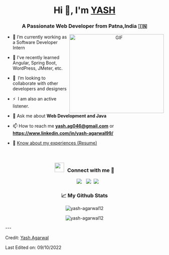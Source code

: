 
<h1 align="center">Hi 👋, I'm <a href="https://github.com/yash-agarwal12" target="blank">
YASH</a></h1>
<h3 align="center">A Passionate Web Developer from Patna,India &#127470;&#127475</h3>





<a target="_blank" align="center">
  <img align="right" top="200" height="250" width="300" alt="GIF" src="https://media.giphy.com/media/SWoSkN6DxTszqIKEqv/giphy.gif">
</a>

- 🔭 I’m currently working as a Software Developer Intern
- 🌱 I’ve recently learned Angular, Spring Boot, WordPress, JMeter, etc.
- 👯 I’m looking to collaborate with other developers and designers 
- ⚡ I am also an active listener. 


- 💬 Ask me about **Web Development and Java**

- 📫 How to reach me **yash.ag046@gmail.com** or **https://www.linkedin.com/in/yash-agarwal99/**

- 📄 [Know about my experiences (Resume)](https://github.com/yash-agarwal12/yash-agarwal12/raw/main/Yash[1]offcampus.pdf)

<br/>
<h3 align="center" > <img src="https://media.giphy.com/media/iY8CRBdQXODJSCERIr/giphy.gif" width="30" height="30" style="margin-right: 10px;">Connect with me 🤝 </h3>

<p align="center">

 <div align="center"  class="icons-social" style="margin-left: 10px;">
        <a style="margin-left: 10px;"  target="_blank" href="https://www.linkedin.com/in/yash-agarwal99/">
			<img src="https://img.icons8.com/doodle/40/000000/linkedin--v2.png"></a>
        <a style="margin-left: 10px;" target="_blank" href="https://github.com/yash-agarwal12">
		<img src="https://img.icons8.com/doodle/40/000000/github--v1.png"></a>
		<a style="margin-left: 5px;" target="_blank" href="">
					<img src="https://img.icons8.com/plasticine/0.5x/resume.png" ></a>
      </div>

</p>
<h3 align="center">📈 My Github Stats</h3>

<p align="center"> <img src="https://github-readme-stats.vercel.app/api?username=yash-agarwal12&show_icons=true&theme=gotham" alt="yash-agarwal12" />
<p align="center"><img align="center" src="https://github-readme-streak-stats.herokuapp.com/?user=yash-agarwal12" alt="yash-agarwal12" /></p>
---

Credit: [Yash Agarwal](https://github.com/yash-agarwal12)

Last Edited on: 09/10/2022
